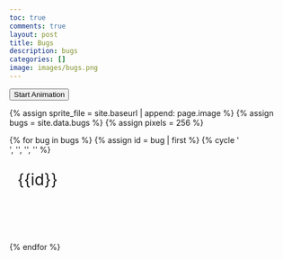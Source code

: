 ```yaml
---
toc: true
comments: true
layout: post
title: Bugs
description: bugs
categories: []
image: images/bugs.png
---
```


<button onclick="startAnimation()">Start Animation</button>

{% assign sprite_file = site.baseurl | append: page.image %}
{% assign bugs = site.data.bugs %}
{% assign pixels = 256 %}

<div class="container">
  {% for bug in bugs %}
    {% assign id = bug | first %}
    {% cycle '<div class="row"> <!--- cycle row start on 0 --->', '', '', '' %}  
    <div class="column">
      <p class="sprite" id="{{id}}">{{id}}</p>
    </div>
  {% endfor %}
</div>

<style>
  .sprite {
    background-image: url('{{ sprite_file }}');
    background-repeat: no-repeat;
    height: 100px;
    width: 100px;
    font-size: 2em;
    text-align: center;
  }

  {% for bug in bugs %}
    {% assign id = bug.id %}
    #{{id}} {
      background-position: calc({{bug.col}} * 100% * -1px) calc({{bug.row}} * 100% * -1px);
    }
  {% endfor %}
</style>

<script>
  var intervalIDs = {};

  function startAnimation() {
    {% for bug in bugs %}
      var id = "{{bug.id}}";
      var row = {{bug.row}};
      var col = {{bug.col}};
      var frames = {{bug.frames}};

      var colOffset = col * 100;

      intervalIDs[id] = setInterval(() => {
        var currentFrame = col % frames;
        var backgroundPositionX = (currentFrame * 100) - colOffset;

        document.getElementById(id).style.backgroundPosition = `${backgroundPositionX}px calc(${row * 100}% * -1)`;

        col++;
      }, 200);
    {% endfor %}
  }
</script>
